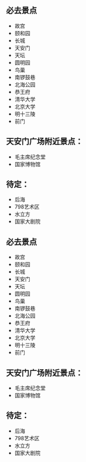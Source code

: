## 必去景点
- 故宫
- 颐和园
- 长城
- 天安门
- 天坛
- 圆明园
- 鸟巢
- 南锣鼓巷
- 北海公园
- 恭王府
- 清华大学
- 北京大学
- 明十三陵
- 前门


## 天安门广场附近景点：
- 毛主席纪念堂
- 国家博物馆



## 待定：
- 后海
- 798艺术区
- 水立方
- 国家大剧院

## 必去景点
- 故宫
- 颐和园
- 长城
- 天安门
- 天坛
- 圆明园
- 鸟巢
- 南锣鼓巷
- 北海公园
- 恭王府
- 清华大学
- 北京大学
- 明十三陵
- 前门


## 天安门广场附近景点：
- 毛主席纪念堂
- 国家博物馆



## 待定：
- 后海
- 798艺术区
- 水立方
- 国家大剧院

